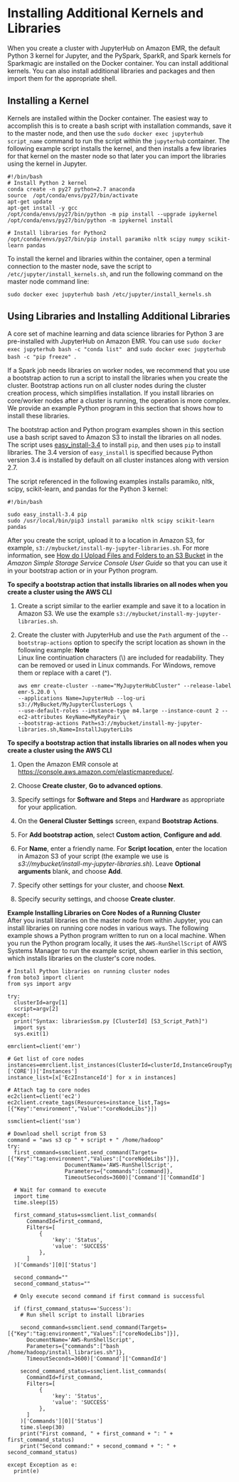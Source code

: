 # Installing Additional Kernels and Libraries<a name="emr-jupyterhub-install-kernels-libs"></a>

When you create a cluster with JupyterHub on Amazon EMR, the default Python 3 kernel for Jupyter, and the PySpark, SparkR, and Spark kernels for Sparkmagic are installed on the Docker container\. You can install additional kernels\. You can also install additional libraries and packages and then import them for the appropriate shell\.

## Installing a Kernel<a name="emr-jupyterhub-install-kernels"></a>

Kernels are installed within the Docker container\. The easiest way to accomplish this is to create a bash script with installation commands, save it to the master node, and then use the `sudo docker exec jupyterhub script_name` command to run the script within the `jupyterhub` container\. The following example script installs the kernel, and then installs a few libraries for that kernel on the master node so that later you can import the libraries using the kernel in Jupyter\.

```
#!/bin/bash
# Install Python 2 kernel
conda create -n py27 python=2.7 anaconda
source  /opt/conda/envs/py27/bin/activate
apt-get update
apt-get install -y gcc
/opt/conda/envs/py27/bin/python -m pip install --upgrade ipykernel
/opt/conda/envs/py27/bin/python -m ipykernel install

# Install libraries for Python2
/opt/conda/envs/py27/bin/pip install paramiko nltk scipy numpy scikit-learn pandas
```

To install the kernel and libraries within the container, open a terminal connection to the master node, save the script to `/etc/jupyter/install_kernels.sh`, and run the following command on the master node command line:

```
sudo docker exec jupyterhub bash /etc/jupyter/install_kernels.sh
```

## Using Libraries and Installing Additional Libraries<a name="emr-jupyterhub-install-libs"></a>

A core set of machine learning and data science libraries for Python 3 are pre\-installed with JupyterHub on Amazon EMR\. You can use `sudo docker exec jupyterhub bash -c "conda list" ` and `sudo docker exec jupyterhub bash -c "pip freeze" `\.

If a Spark job needs libraries on worker nodes, we recommend that you use a bootstrap action to run a script to install the libraries when you create the cluster\. Bootstrap actions run on all cluster nodes during the cluster creation process, which simplifies installation\. If you install libraries on core/worker nodes after a cluster is running, the operation is more complex\. We provide an example Python program in this section that shows how to install these libraries\.

The bootstrap action and Python program examples shown in this section use a bash script saved to Amazon S3 to install the libraries on all nodes\. The script uses [easy\_install\-3\.4](http://setuptools.readthedocs.io/en/latest/easy_install.html) to install `pip`, and then uses `pip` to install libraries\. The 3\.4 version of `easy_install` is specified because Python version 3\.4 is installed by default on all cluster instances along with version 2\.7\.

The script referenced in the following examples installs paramiko, nltk, scipy, scikit\-learn, and pandas for the Python 3 kernel:

```
#!/bin/bash

sudo easy_install-3.4 pip
sudo /usr/local/bin/pip3 install paramiko nltk scipy scikit-learn pandas
```

After you create the script, upload it to a location in Amazon S3, for example, `s3://mybucket/install-my-jupyter-libraries.sh`\. For more information, see [How do I Upload Files and Folders to an S3 Bucket](http://docs.aws.amazon.com/AmazonS3/latest/user-guide/upload-objects.html) in the *Amazon Simple Storage Service Console User Guide* so that you can use it in your bootstrap action or in your Python program\.

**To specify a bootstrap action that installs libraries on all nodes when you create a cluster using the AWS CLI**

1. Create a script similar to the earlier example and save it to a location in Amazon S3\. We use the example `s3://mybucket/install-my-jupyter-libraries.sh`\.

1. Create the cluster with JupyterHub and use the `Path` argument of the `--bootstrap-actions` option to specify the script location as shown in the following example:
**Note**  
Linux line continuation characters \(\\\) are included for readability\. They can be removed or used in Linux commands\. For Windows, remove them or replace with a caret \(^\)\.

   ```
   aws emr create-cluster --name="MyJupyterHubCluster" --release-label emr-5.20.0 \
   --applications Name=JupyterHub --log-uri s3://MyBucket/MyJupyterClusterLogs \
   --use-default-roles --instance-type m4.large --instance-count 2 --ec2-attributes KeyName=MyKeyPair \
   --bootstrap-actions Path=s3://mybucket/install-my-jupyter-libraries.sh,Name=InstallJupyterLibs
   ```

**To specify a bootstrap action that installs libraries on all nodes when you create a cluster using the AWS CLI**

1. Open the Amazon EMR console at [https://console\.aws\.amazon\.com/elasticmapreduce/](https://console.aws.amazon.com/elasticmapreduce/)\.

1. Choose **Create cluster**, **Go to advanced options**\.

1. Specify settings for **Software and Steps** and **Hardware** as appropriate for your application\.

1. On the **General Cluster Settings** screen, expand **Bootstrap Actions**\.

1. For **Add bootstrap action**, select **Custom action**, **Configure and add**\.

1. For **Name**, enter a friendly name\. For **Script location**, enter the location in Amazon S3 of your script \(the example we use is *s3://mybucket/install\-my\-jupyter\-libraries\.sh*\)\. Leave **Optional arguments** blank, and choose **Add**\.

1. Specify other settings for your cluster, and choose **Next**\.

1. Specify security settings, and choose **Create cluster**\.

**Example Installing Libraries on Core Nodes of a Running Cluster**  
After you install libraries on the master node from within Jupyter, you can install libraries on running core nodes in various ways\. The following example shows a Python program written to run on a local machine\. When you run the Python program locally, it uses the `AWS-RunShellScript` of AWS Systems Manager to run the example script, shown earlier in this section, which installs libraries on the cluster's core nodes\.  

```
# Install Python libraries on running cluster nodes
from boto3 import client
from sys import argv

try:
  clusterId=argv[1]
  script=argv[2]
except:
  print("Syntax: librariesSsm.py [ClusterId] [S3_Script_Path]")
  import sys
  sys.exit(1)

emrclient=client('emr')

# Get list of core nodes
instances=emrclient.list_instances(ClusterId=clusterId,InstanceGroupTypes=['CORE'])['Instances']
instance_list=[x['Ec2InstanceId'] for x in instances]

# Attach tag to core nodes
ec2client=client('ec2')
ec2client.create_tags(Resources=instance_list,Tags=[{"Key":"environment","Value":"coreNodeLibs"}])

ssmclient=client('ssm')

# Download shell script from S3
command = "aws s3 cp " + script + " /home/hadoop"
try:
  first_command=ssmclient.send_command(Targets=[{"Key":"tag:environment","Values":["coreNodeLibs"]}],
                  DocumentName='AWS-RunShellScript',
                  Parameters={"commands":[command]}, 
                  TimeoutSeconds=3600)['Command']['CommandId']
  
  # Wait for command to execute 
  import time
  time.sleep(15)

  first_command_status=ssmclient.list_commands(
      CommandId=first_command,
      Filters=[
          {
              'key': 'Status',
              'value': 'SUCCESS'
          },
      ]
  )['Commands'][0]['Status']

  second_command=""
  second_command_status=""
  
  # Only execute second command if first command is successful

  if (first_command_status=='Success'):
    # Run shell script to install libraries

    second_command=ssmclient.send_command(Targets=[{"Key":"tag:environment","Values":["coreNodeLibs"]}],
      DocumentName='AWS-RunShellScript',
      Parameters={"commands":["bash /home/hadoop/install_libraries.sh"]}, 
      TimeoutSeconds=3600)['Command']['CommandId']
    
    second_command_status=ssmclient.list_commands(
      CommandId=first_command,
      Filters=[
          {
              'key': 'Status',
              'value': 'SUCCESS'
          },
      ]
    )['Commands'][0]['Status']
    time.sleep(30)
    print("First command, " + first_command + ": " + first_command_status)
    print("Second command:" + second_command + ": " + second_command_status)

except Exception as e:
  print(e)
```